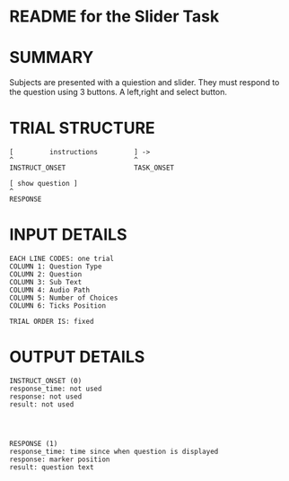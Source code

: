 # README for the Slider Task


# **SUMMARY**

Subjects are presented with a quiestion and slider.
They must respond to the question using 3 buttons. A left,right and select button.




# **TRIAL STRUCTURE**
```
[         instructions         ] ->
^                              ^
INSTRUCT_ONSET                 TASK_ONSET

[ show question ]
^
RESPONSE

```

# **INPUT DETAILS**

```
EACH LINE CODES: one trial
COLUMN 1: Question Type
COLUMN 2: Question
COLUMN 3: Sub Text
COLUMN 4: Audio Path 
COLUMN 5: Number of Choices
COLUMN 6: Ticks Position

TRIAL ORDER IS: fixed
```

# **OUTPUT DETAILS**

```
INSTRUCT_ONSET (0)
response_time: not used
response: not used
result: not used




RESPONSE (1)
response_time: time since when question is displayed
response: marker position
result: question text

```